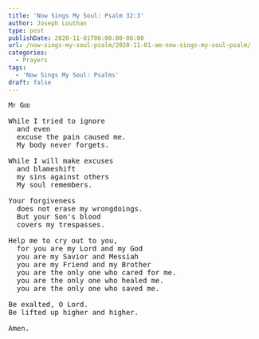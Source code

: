 ```yaml
---
title: 'Now Sings My Soul: Psalm 32:3'
author: Joseph Louthan
type: post
publishDate: 2020-11-01T06:00:00-06:00
url: /now-sings-my-soul-psalm/2020-11-01-am-now-sings-my-soul-psalm/
categories:
  - Prayers
tags:
  - 'Now Sings My Soul: Psalms'
draft: false
---
```

<pre>
<div style="font-variant: small-caps;">My God</div>
While I tried to ignore
  and even 
  excuse the pain caused me.
  My body never forgets.
  
While I will make excuses
  and blameshift 
  my sins against others
  My soul remembers.
  
Your forgiveness
  does not erase my wrongdoings.
  But your Son's blood
  covers my trespasses.
  
Help me to cry out to you,
  for you are my Lord and my God
  you are my Savior and Messiah
  you are my Friend and my Brother
  you are the only one who cared for me.
  you are the only one who healed me.
  you are the only one who saved me.
  
Be exalted, O Lord.
Be lifted up higher and higher.

Amen.
</pre>